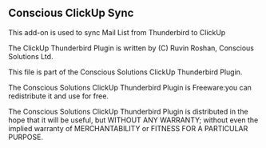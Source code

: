 ## Conscious ClickUp Sync

This add-on is used to sync Mail List from Thunderbird to ClickUp

The ClickUp Thunderbird Plugin is written by (C) Ruvin Roshan, Conscious Solutions Ltd.

This file is part of the Conscious Solutions ClickUp Thunderbird Plugin.

The Conscious Solutions ClickUp Thunderbird Plugin is Freeware:you can redistribute it and use for free.

The Conscious Solutions ClickUp Thunderbird Plugin is distributed in the hope that it will be useful, but WITHOUT ANY WARRANTY; without even the implied warranty of MERCHANTABILITY or FITNESS FOR A PARTICULAR PURPOSE.